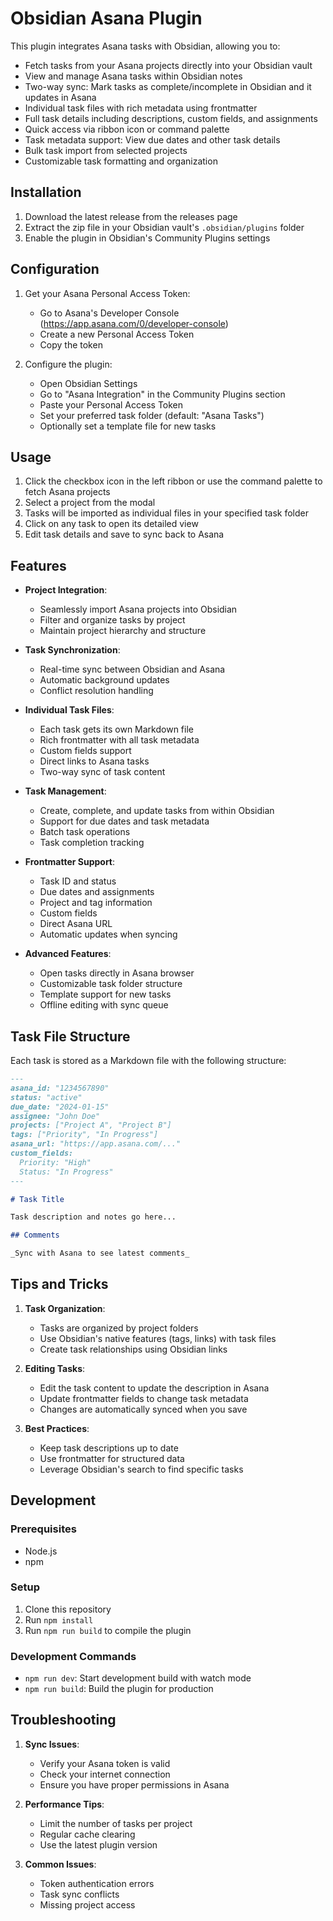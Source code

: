 # Obsidian Asana Plugin

This plugin integrates Asana tasks with Obsidian, allowing you to:
- Fetch tasks from your Asana projects directly into your Obsidian vault
- View and manage Asana tasks within Obsidian notes
- Two-way sync: Mark tasks as complete/incomplete in Obsidian and it updates in Asana
- Individual task files with rich metadata using frontmatter
- Full task details including descriptions, custom fields, and assignments
- Quick access via ribbon icon or command palette
- Task metadata support: View due dates and other task details
- Bulk task import from selected projects
- Customizable task formatting and organization

## Installation

1. Download the latest release from the releases page
2. Extract the zip file in your Obsidian vault's `.obsidian/plugins` folder
3. Enable the plugin in Obsidian's Community Plugins settings

## Configuration

1. Get your Asana Personal Access Token:
   - Go to Asana's Developer Console (https://app.asana.com/0/developer-console)
   - Create a new Personal Access Token
   - Copy the token

2. Configure the plugin:
   - Open Obsidian Settings
   - Go to "Asana Integration" in the Community Plugins section
   - Paste your Personal Access Token
   - Set your preferred task folder (default: "Asana Tasks")
   - Optionally set a template file for new tasks

## Usage

1. Click the checkbox icon in the left ribbon or use the command palette to fetch Asana projects
2. Select a project from the modal
3. Tasks will be imported as individual files in your specified task folder
4. Click on any task to open its detailed view
5. Edit task details and save to sync back to Asana

## Features

- **Project Integration**: 
  - Seamlessly import Asana projects into Obsidian
  - Filter and organize tasks by project
  - Maintain project hierarchy and structure

- **Task Synchronization**: 
  - Real-time sync between Obsidian and Asana
  - Automatic background updates
  - Conflict resolution handling

- **Individual Task Files**:
  - Each task gets its own Markdown file
  - Rich frontmatter with all task metadata
  - Custom fields support
  - Direct links to Asana tasks
  - Two-way sync of task content

- **Task Management**: 
  - Create, complete, and update tasks from within Obsidian
  - Support for due dates and task metadata
  - Batch task operations
  - Task completion tracking

- **Frontmatter Support**:
  - Task ID and status
  - Due dates and assignments
  - Project and tag information
  - Custom fields
  - Direct Asana URL
  - Automatic updates when syncing

- **Advanced Features**:
  - Open tasks directly in Asana browser
  - Customizable task folder structure
  - Template support for new tasks
  - Offline editing with sync queue

## Task File Structure

Each task is stored as a Markdown file with the following structure:

```markdown
---
asana_id: "1234567890"
status: "active"
due_date: "2024-01-15"
assignee: "John Doe"
projects: ["Project A", "Project B"]
tags: ["Priority", "In Progress"]
asana_url: "https://app.asana.com/..."
custom_fields:
  Priority: "High"
  Status: "In Progress"
---

# Task Title

Task description and notes go here...

## Comments

_Sync with Asana to see latest comments_
```

## Tips and Tricks

1. **Task Organization**:
   - Tasks are organized by project folders
   - Use Obsidian's native features (tags, links) with task files
   - Create task relationships using Obsidian links

2. **Editing Tasks**:
   - Edit the task content to update the description in Asana
   - Update frontmatter fields to change task metadata
   - Changes are automatically synced when you save

3. **Best Practices**:
   - Keep task descriptions up to date
   - Use frontmatter for structured data
   - Leverage Obsidian's search to find specific tasks

## Development

### Prerequisites
- Node.js
- npm

### Setup
1. Clone this repository
2. Run `npm install`
3. Run `npm run build` to compile the plugin

### Development Commands
- `npm run dev`: Start development build with watch mode
- `npm run build`: Build the plugin for production

## Troubleshooting

1. **Sync Issues**:
   - Verify your Asana token is valid
   - Check your internet connection
   - Ensure you have proper permissions in Asana

2. **Performance Tips**:
   - Limit the number of tasks per project
   - Regular cache clearing
   - Use the latest plugin version

3. **Common Issues**:
   - Token authentication errors
   - Task sync conflicts
   - Missing project access
